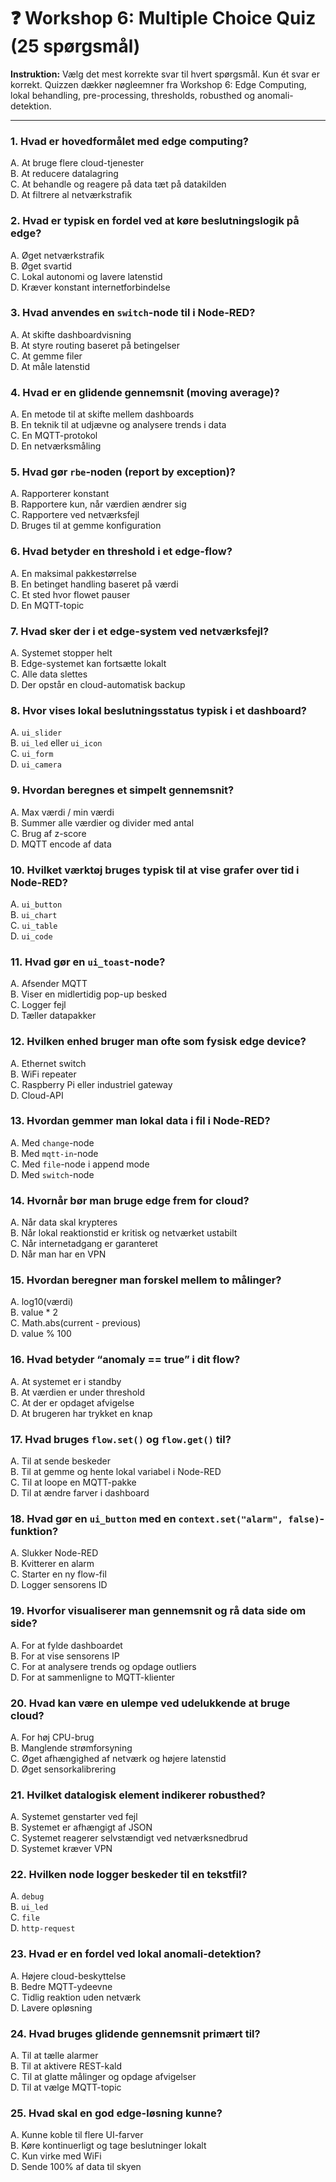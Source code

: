 
# ❓ Workshop 6: Multiple Choice Quiz (25 spørgsmål)

**Instruktion:** Vælg det mest korrekte svar til hvert spørgsmål. Kun ét svar er korrekt. Quizzen dækker nøgleemner fra Workshop 6: Edge Computing, lokal behandling, pre-processing, thresholds, robusthed og anomali-detektion.

---

### 1. Hvad er hovedformålet med edge computing?
A. At bruge flere cloud-tjenester  
B. At reducere datalagring  
C. At behandle og reagere på data tæt på datakilden  
D. At filtrere al netværkstrafik

### 2. Hvad er typisk en fordel ved at køre beslutningslogik på edge?
A. Øget netværkstrafik  
B. Øget svartid  
C. Lokal autonomi og lavere latenstid  
D. Kræver konstant internetforbindelse

### 3. Hvad anvendes en `switch`-node til i Node-RED?
A. At skifte dashboardvisning  
B. At styre routing baseret på betingelser  
C. At gemme filer  
D. At måle latenstid

### 4. Hvad er en glidende gennemsnit (moving average)?
A. En metode til at skifte mellem dashboards  
B. En teknik til at udjævne og analysere trends i data  
C. En MQTT-protokol  
D. En netværksmåling

### 5. Hvad gør `rbe`-noden (report by exception)?
A. Rapporterer konstant  
B. Rapportere kun, når værdien ændrer sig  
C. Rapportere ved netværksfejl  
D. Bruges til at gemme konfiguration

### 6. Hvad betyder en threshold i et edge-flow?
A. En maksimal pakkestørrelse  
B. En betinget handling baseret på værdi  
C. Et sted hvor flowet pauser  
D. En MQTT-topic

### 7. Hvad sker der i et edge-system ved netværksfejl?
A. Systemet stopper helt  
B. Edge-systemet kan fortsætte lokalt  
C. Alle data slettes  
D. Der opstår en cloud-automatisk backup

### 8. Hvor vises lokal beslutningsstatus typisk i et dashboard?
A. `ui_slider`  
B. `ui_led` eller `ui_icon`  
C. `ui_form`  
D. `ui_camera`

### 9. Hvordan beregnes et simpelt gennemsnit?
A. Max værdi / min værdi  
B. Summer alle værdier og divider med antal  
C. Brug af z-score  
D. MQTT encode af data

### 10. Hvilket værktøj bruges typisk til at vise grafer over tid i Node-RED?
A. `ui_button`  
B. `ui_chart`  
C. `ui_table`  
D. `ui_code`

### 11. Hvad gør en `ui_toast`-node?
A. Afsender MQTT  
B. Viser en midlertidig pop-up besked  
C. Logger fejl  
D. Tæller datapakker

### 12. Hvilken enhed bruger man ofte som fysisk edge device?
A. Ethernet switch  
B. WiFi repeater  
C. Raspberry Pi eller industriel gateway  
D. Cloud-API

### 13. Hvordan gemmer man lokal data i fil i Node-RED?
A. Med `change`-node  
B. Med `mqtt-in`-node  
C. Med `file`-node i append mode  
D. Med `switch`-node

### 14. Hvornår bør man bruge edge frem for cloud?
A. Når data skal krypteres  
B. Når lokal reaktionstid er kritisk og netværket ustabilt  
C. Når internetadgang er garanteret  
D. Når man har en VPN

### 15. Hvordan beregner man forskel mellem to målinger?
A. log10(værdi)  
B. value * 2  
C. Math.abs(current - previous)  
D. value % 100

### 16. Hvad betyder “anomaly == true” i dit flow?
A. At systemet er i standby  
B. At værdien er under threshold  
C. At der er opdaget afvigelse  
D. At brugeren har trykket en knap

### 17. Hvad bruges `flow.set()` og `flow.get()` til?
A. Til at sende beskeder  
B. Til at gemme og hente lokal variabel i Node-RED  
C. Til at loope en MQTT-pakke  
D. Til at ændre farver i dashboard

### 18. Hvad gør en `ui_button` med en `context.set("alarm", false)`-funktion?
A. Slukker Node-RED  
B. Kvitterer en alarm  
C. Starter en ny flow-fil  
D. Logger sensorens ID

### 19. Hvorfor visualiserer man gennemsnit og rå data side om side?
A. For at fylde dashboardet  
B. For at vise sensorens IP  
C. For at analysere trends og opdage outliers  
D. For at sammenligne to MQTT-klienter

### 20. Hvad kan være en ulempe ved udelukkende at bruge cloud?
A. For høj CPU-brug  
B. Manglende strømforsyning  
C. Øget afhængighed af netværk og højere latenstid  
D. Øget sensorkalibrering

### 21. Hvilket datalogisk element indikerer robusthed?
A. Systemet genstarter ved fejl  
B. Systemet er afhængigt af JSON  
C. Systemet reagerer selvstændigt ved netværksnedbrud  
D. Systemet kræver VPN

### 22. Hvilken node logger beskeder til en tekstfil?
A. `debug`  
B. `ui_led`  
C. `file`  
D. `http-request`

### 23. Hvad er en fordel ved lokal anomali-detektion?
A. Højere cloud-beskyttelse  
B. Bedre MQTT-ydeevne  
C. Tidlig reaktion uden netværk  
D. Lavere opløsning

### 24. Hvad bruges glidende gennemsnit primært til?
A. Til at tælle alarmer  
B. Til at aktivere REST-kald  
C. Til at glatte målinger og opdage afvigelser  
D. Til at vælge MQTT-topic

### 25. Hvad skal en god edge-løsning kunne?
A. Kunne koble til flere UI-farver  
B. Køre kontinuerligt og tage beslutninger lokalt  
C. Kun virke med WiFi  
D. Sende 100% af data til skyen

